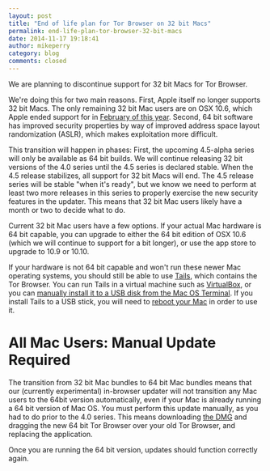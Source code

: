 ```yaml
---
layout: post
title: "End of life plan for Tor Browser on 32 bit Macs"
permalink: end-life-plan-tor-browser-32-bit-macs
date: 2014-11-17 19:18:41
author: mikeperry
category: blog
comments: closed
---
```


We are planning to discontinue support for 32 bit Macs for Tor Browser.

We're doing this for two main reasons. First, Apple itself no longer supports 32 bit Macs. The only remaining 32 bit Mac users are on OSX 10.6, which Apple ended support for in [February of this year](http://arstechnica.com/apple/2014/03/snow-leopard-updates-are-probably-done-here-are-your-os-x-upgrade-options/). Second, 64 bit software has improved security properties by way of improved address space layout randomization (ASLR), which makes exploitation more difficult.

This transition will happen in phases: First, the upcoming 4.5-alpha series will only be available as 64 bit builds. We will continue releasing 32 bit versions of the 4.0 series until the 4.5 series is declared stable. When the 4.5 release stabilizes, all support for 32 bit Macs will end. The 4.5 release series will be stable "when it's ready", but we know we need to perform at least two more releases in this series to properly exercise the new security features in the updater. This means that 32 bit Mac users likely have a month or two to decide what to do.

Current 32 bit Mac users have a few options. If your actual Mac hardware is 64 bit capable, you can upgrade to either the 64 bit edition of OSX 10.6 (which we will continue to support for a bit longer), or use the app store to upgrade to 10.9 or 10.10.

If your hardware is not 64 bit capable and won't run these newer Mac operating systems, you should still be able to use [Tails](https://tails.boum.org/download/index.en.html), which contains the Tor Browser. You can run Tails in a virtual machine such as [VirtualBox](https://www.virtualbox.org/), or you can [manually install it to a USB disk from the Mac OS Terminal](https://tails.boum.org/doc/first_steps/installation/manual/mac/index.en.html). If you install Tails to a USB stick, you will need to [reboot your Mac](https://tails.boum.org/doc/first_steps/start_tails/index.en.html#index2h2) in order to use it.

  

All Mac Users: Manual Update Required
=====================================

The transition from 32 bit Mac bundles to 64 bit Mac bundles means that our (currently experimental) in-browser updater will not transition any Mac users to the 64bit version automatically, even if your Mac is already running a 64 bit version of Mac OS. You must perform this update manually, as you had to do prior to the 4.0 series. This means downloading [the DMG](https://www.torproject.org/download/download-easy.html#mac) and dragging the new 64 bit Tor Browser over your old Tor Browser, and replacing the application.

Once you are running the 64 bit version, updates should function correctly again.
